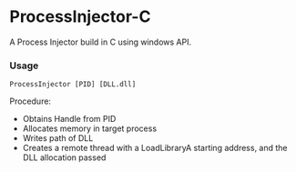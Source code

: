 # ProcessInjector-C
A Process Injector build in C using windows API.

### Usage
```
ProcessInjector [PID] [DLL.dll]
```

Procedure:
  - Obtains Handle from PID
  - Allocates memory in target process
  - Writes path of DLL
  - Creates a remote thread with a LoadLibraryA starting address, and the DLL allocation passed
